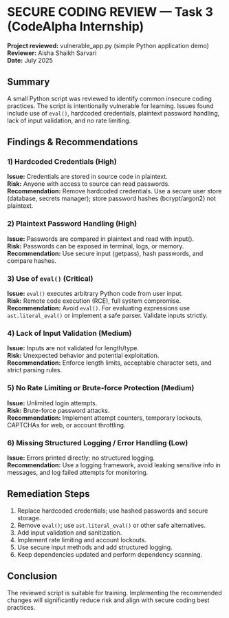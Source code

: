 # SECURE CODING REVIEW — Task 3 (CodeAlpha Internship)

**Project reviewed:** vulnerable_app.py (simple Python application demo)  
**Reviewer:** Aisha Shaikh Sarvari  
**Date:** July 2025

## Summary
A small Python script was reviewed to identify common insecure coding practices. The script is intentionally vulnerable for learning. Issues found include use of `eval()`, hardcoded credentials, plaintext password handling, lack of input validation, and no rate limiting.

## Findings & Recommendations

### 1) Hardcoded Credentials (High)
**Issue:** Credentials are stored in source code in plaintext.  
**Risk:** Anyone with access to source can read passwords.  
**Recommendation:** Remove hardcoded credentials. Use a secure user store (database, secrets manager); store password hashes (bcrypt/argon2) not plaintext.

### 2) Plaintext Password Handling (High)
**Issue:** Passwords are compared in plaintext and read with input().  
**Risk:** Passwords can be exposed in terminal, logs, or memory.  
**Recommendation:** Use secure input (getpass), hash passwords, and compare hashes.

### 3) Use of `eval()` (Critical)
**Issue:** `eval()` executes arbitrary Python code from user input.  
**Risk:** Remote code execution (RCE), full system compromise.  
**Recommendation:** Avoid `eval()`. For evaluating expressions use `ast.literal_eval()` or implement a safe parser. Validate inputs strictly.

### 4) Lack of Input Validation (Medium)
**Issue:** Inputs are not validated for length/type.  
**Risk:** Unexpected behavior and potential exploitation.  
**Recommendation:** Enforce length limits, acceptable character sets, and strict parsing rules.

### 5) No Rate Limiting or Brute-force Protection (Medium)
**Issue:** Unlimited login attempts.  
**Risk:** Brute-force password attacks.  
**Recommendation:** Implement attempt counters, temporary lockouts, CAPTCHAs for web, or account throttling.

### 6) Missing Structured Logging / Error Handling (Low)
**Issue:** Errors printed directly; no structured logging.  
**Recommendation:** Use a logging framework, avoid leaking sensitive info in messages, and log failed attempts for monitoring.

## Remediation Steps
1. Replace hardcoded credentials; use hashed passwords and secure storage.  
2. Remove `eval()`; use `ast.literal_eval()` or other safe alternatives.  
3. Add input validation and sanitization.  
4. Implement rate limiting and account lockouts.  
5. Use secure input methods and add structured logging.  
6. Keep dependencies updated and perform dependency scanning.

## Conclusion
The reviewed script is suitable for training. Implementing the recommended changes will significantly reduce risk and align with secure coding best practices.
